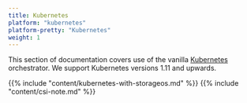 ```yaml
---
title: Kubernetes
platform: "kubernetes"
platform-pretty: "Kubernetes"
weight: 1
---
```


This section of documentation covers use of the vanilla [Kubernetes](https://kubernetes.io/)
orchestrator. We support Kubernetes versions 1.11 and upwards.

{{% include "content/kubernetes-with-storageos.md" %}}
{{% include "content/csi-note.md" %}}
